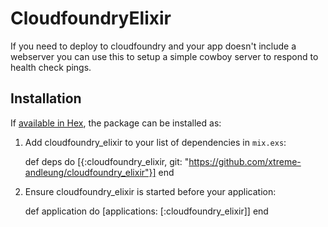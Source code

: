 # CloudfoundryElixir

If you need to deploy to cloudfoundry and your app doesn't include a webserver you can use this to setup a simple cowboy server to respond to health check pings.

## Installation

If [available in Hex](https://hex.pm/docs/publish), the package can be installed as:

  1. Add cloudfoundry_elixir to your list of dependencies in `mix.exs`:

        def deps do
          [{:cloudfoundry_elixir, git: "https://github.com/xtreme-andleung/cloudfoundry_elixir"}]
        end

  2. Ensure cloudfoundry_elixir is started before your application:

        def application do
          [applications: [:cloudfoundry_elixir]]
        end

